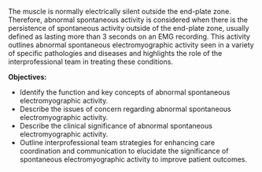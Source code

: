 The muscle is normally electrically silent outside the end-plate zone. Therefore, abnormal spontaneous activity is considered when there is the persistence of spontaneous activity outside of the end-plate zone, usually defined as lasting more than 3 seconds on an EMG recording. This activity outlines abnormal spontaneous electromyographic activity seen in a variety of specific pathologies and diseases and highlights the role of the interprofessional team in treating these conditions.

**Objectives:**
- Identify the function and key concepts of abnormal spontaneous electromyographic activity.
- Describe the issues of concern regarding abnormal spontaneous electromyographic activity.
- Describe the clinical significance of abnormal spontaneous electromyographic activity.
- Outline interprofessional team strategies for enhancing care coordination and communication to elucidate the significance of spontaneous electromyographic activity to improve patient outcomes.